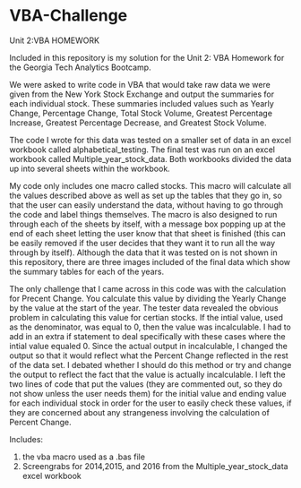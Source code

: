 # VBA-Challenge
Unit 2:VBA HOMEWORK 

Included in this repository is my solution for the Unit 2: VBA Homework for the Georgia Tech Analytics Bootcamp.

We were asked to write code in VBA that would take raw data we were given from the New York Stock Exchange and output the summaries for each individual stock. These summaries included values such as Yearly Change, Percentage Change, Total Stock Volume, Greatest Percentage Increase, Greatest Percentage Decrease, and Greatest Stock Volume.

The code I wrote for this data was tested on a smaller set of data in an excel workbook called alphabetical_testing. The final test was run on an excel workbook called Multiple_year_stock_data. Both workbooks divided the data up into several sheets within the workbook.

My code only includes one macro called stocks. This macro will calculate all the values described above as well as set up the tables that they go in, so that the user can easily understand the data, without having to go through the code and label things themselves. The macro is also designed to run through each of the sheets by itself, with a message box popping up at the end of each sheet letting the user know that that sheet is finished (this can be easily removed if the user decides that they want it to run all the way through by itself). Although the data that it was tested on is not shown in this repository, there are three images included of the final data which show the summary tables for each of the years.

The only challenge that I came across in this code was with the calculation for Precent Change. You calculate this value by dividing the Yearly Change by the value at the start of the year. The tester data revealed the obvious problem in calculating this value for certian stocks. If the intial value, used as the denominator, was equal to 0, then the value was incalculable. I had to add in an extra if statement to deal specifically with these cases where the intial value equaled 0. Since the actual output in incalculable, I changed the output so that it would reflect what the Percent Change reflected in the rest of the data set. I debated whether I should do this method or try and change the output to reflect the fact that the value is actually incalculable. I left the two lines of code that put the values (they are commented out, so they do not show unless the user needs them) for the initial value and ending value for each individual stock in order for the user to easily check these values, if they are concerned about any strangeness involving the calculation of Percent Change.

Includes:
1. the vba macro used as a .bas file
2. Screengrabs for 2014,2015, and 2016 from the Multiple_year_stock_data excel workbook
